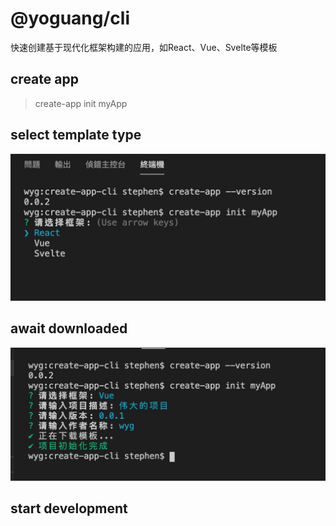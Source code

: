 # @yoguang/cli
快速创建基于现代化框架构建的应用，如React、Vue、Svelte等模板

## create app
> create-app  init myApp

## select template type
![avatar](static/select.jpg)

## await downloaded
![avatar](static/download.jpg)

## start development
